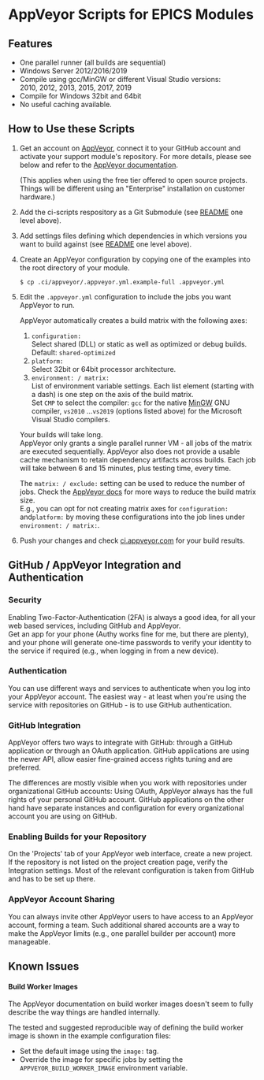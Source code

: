 # AppVeyor Scripts for EPICS Modules

## Features

 - One parallel runner (all builds are sequential)
 - Windows Server 2012/2016/2019
 - Compile using gcc/MinGW or different Visual Studio versions: \
   2010, 2012, 2013, 2015, 2017, 2019
 - Compile for Windows 32bit and 64bit
 - No useful caching available.

## How to Use these Scripts

 1. Get an account on [AppVeyor](https://www.appveyor.com/), connect
    it to your GitHub account and activate your support module's
    repository. For more details, please see below and refer to the
    [AppVeyor documentation](https://www.appveyor.com/docs/).
    
    (This applies when using the free tier offered to open source
    projects. Things will be different using an "Enterprise"
    installation on customer hardware.)

 2. Add the ci-scripts respository as a Git Submodule
    (see [README](../README.md) one level above).

 3. Add settings files defining which dependencies in which versions
    you want to build against
    (see [README](../README.md) one level above).

 4. Create an AppVeyor configuration by copying one of the examples into
    the root directory of your module.
    ```
    $ cp .ci/appveyor/.appveyor.yml.example-full .appveyor.yml
    ```

 5. Edit the `.appveyor.yml` configuration to include the jobs you want
    AppVeyor to run.

    AppVeyor automatically creates a build matrix with the following axes:
    1. `configuration:` \
    Select shared (DLL) or static as well as optimized or debug builds. \
    Default: `shared-optimized`
    2. `platform:` \
    Select 32bit or 64bit processor architecture.
    3. `environment: / matrix:` \
    List of environment variable settings. Each list element (starting with
    a dash) is one step on the axis of the build matrix. \
    Set `CMP` to select the compiler: `gcc` for the native
    [MinGW](http://mingw-w64.org/) GNU compiler, `vs2010` ...`vs2019` 
    (options listed above) for the Microsoft Visual Studio compilers.

    Your builds will take long. \
    AppVeyor only grants a single parallel runner VM - all jobs of the matrix
    are executed sequentially. AppVeyor also does not provide a usable cache
    mechanism to retain dependency artifacts across builds.
    Each job will take between 6 and 15 minutes, plus testing time, every time.

    The `matrix: / exclude:` setting can be used to reduce the number of
    jobs. Check the [AppVeyor docs][appveyor.doc.matrix]
    for more ways to reduce the build matrix size. \
    E.g., you can opt for not creating matrix axes for `configuration:`
    and`platform:` by moving these configurations into the job lines
    under `environment: / matrix:`.

 6. Push your changes and check
    [ci.appveyor.com](https://ci.appveyor.com/) for your build results.

## GitHub / AppVeyor Integration and Authentication

### Security
Enabling Two-Factor-Authentication (2FA) is always a good idea, for all 
your web based services, including GitHub and AppVeyor. \
Get an app for your phone (Authy works fine for me, but there are plenty),
and your phone will generate one-time passwords to verify your identity
to the service if required (e.g., when logging in from a new device).

### Authentication
You can use different ways and services to authenticate when you log into
your AppVeyor account. The easiest way - at least when you're using the
service with repositories on GitHub - is to use GitHub authentication.

### GitHub Integration
AppVeyor offers two ways to integrate with GitHub: through a GitHub
application or through an OAuth application. GitHub applications are using
the newer API, allow easier fine-grained access rights tuning and are
preferred.

The differences are mostly visible when you work with repositories under
organizational GitHub accounts: Using OAuth, AppVeyor always has the full
rights of your personal GitHub account.
GitHub applications on the other hand have separate instances and
configuration for every organizational account you are using on GitHub.

### Enabling Builds for your Repository
On the 'Projects' tab of your AppVeyor web interface, create a new project.
If the repository is not listed on the project creation page,
verify the Integration settings. Most of the relevant configuration
is taken from GitHub and has to be set up there.

### AppVeyor Account Sharing
You can always invite other AppVeyor users to have access to an AppVeyor
account, forming a team. Such additional shared accounts are a way to make
the AppVeyor limits (e.g., one parallel builder per account) more manageable.

## Known Issues

#### Build Worker Images
The AppVeyor documentation on build worker images doesn't seem to fully
describe the way things are handled internally.

The tested and suggested reproducible way of defining the build worker image
is shown in the example configuration files:

 - Set the default image using the `image:` tag.
 - Override the image for specific jobs by setting the
   `APPVEYOR_BUILD_WORKER_IMAGE` environment variable.

<!-- Links -->
[appveyor.doc.matrix]: https://www.appveyor.com/docs/build-configuration/#build-matrix
